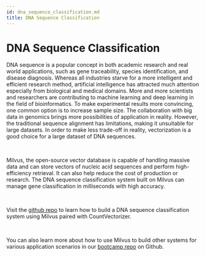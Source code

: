 ```yaml
---
id: dna_sequence_classification.md
title: DNA Sequence Classification
---
```


# DNA Sequence Classification 

DNA sequence is a popular concept in both academic research and real world applications, such as gene traceability, species identification, and disease diagnosis. Whereas all industries starve for a more intelligent and efficient research method, artificial intelligence has attracted much attention especially from biological and medical domains. More and more scientists and researchers are contributing to machine learning and deep learning in the field of bioinformatics. To make experimental results more convincing, one common option is to increase sample size. The collaboration with big data in genomics brings more possibilities of application in reality. However, the traditional sequence alignment has limitations, making it unsuitable for large datasets. In order to make less trade-off in reality, vectorization is a good choice for a large dataset of DNA sequences.

<br/>

Milvus, the open-source vector database is capable of handling massive data and can store vectors of nucleic acid sequences and perform high-efficiency retrieval. It can also help reduce the cost of production or research. The DNA sequence classification system built on Milvus can manage gene classification in milliseconds with high accuracy. 

<br/>

Visit the [github repo](https://github.com/milvus-io/bootcamp/tree/master/solutions/dna_sequence_classification) to learn how to build a DNA sequence classification system using Milvus paired with CountVectorizer.

<br/>

You can also learn more about how to use Milvus to build other systems for various application scenarios in our [bootcamp repo](https://github.com/milvus-io/bootcamp) on Github.

